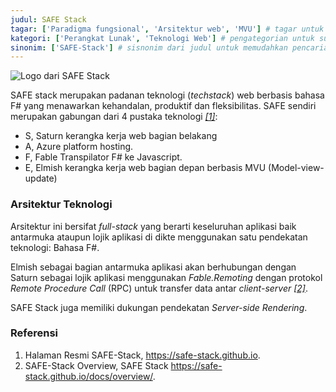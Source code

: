 ```yaml
---
judul: SAFE Stack
tagar: ['Paradigma fungsional', 'Arsitektur web', 'MVU'] # tagar untuk menandai entri ensiklopedia sejenis
kategori: ['Perangkat Lunak', 'Teknologi Web'] # pengategorian untuk sub bidang keilmuan tertentu.
sinonim: ['SAFE-Stack'] # sisnonim dari judul untuk memudahkan pencarian
---
```


![Logo dari SAFE Stack](https://safe-stack.github.io/images/illustrations/safe-stack.png)

SAFE stack merupakan padanan teknologi (_techstack_) web berbasis bahasa F# yang menawarkan kehandalan, 
produktif dan fleksibilitas. SAFE sendiri merupakan gabungan dari 4 pustaka teknologi <cite>[\[1\]](#SAFEST)</cite>:

- S, Saturn kerangka kerja web bagian belakang 
- A, Azure platform hosting.
- F, Fable Transpilator F# ke Javascript.
- E, Elmish kerangka kerja web bagian depan berbasis MVU (Model-view-update) 

### Arsitektur Teknologi

Arsitektur ini bersifat _full-stack_ yang berarti keseluruhan aplikasi baik antarmuka ataupun lojik aplikasi di dikte menggunakan satu pendekatan teknologi: Bahasa F#.

Elmish sebagai bagian antarmuka aplikasi akan berhubungan dengan Saturn sebagai lojik aplikasi menggunakan _Fable.Remoting_ dengan protokol _Remote Procedure Call_ (RPC) untuk transfer data antar _client-server_ <cite>[\[2\]](#SAFEOV)</cite>.

SAFE Stack juga memiliki dukungan pendekatan _Server-side Rendering_.

### Referensi


<ol>
    <li id="SAFEST">
        Halaman Resmi SAFE-Stack, <a href="https://safe-stack.github.io">https://safe-stack.github.io</a>.
    </li>
    <li id="SAFEOV">
        SAFE-Stack Overview, SAFE Stack <a href="https://safe-stack.github.io/docs/overview/">https://safe-stack.github.io/docs/overview/</a>.
    </li>
</ol>